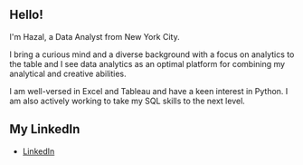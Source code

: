 ## Hello!

I'm Hazal, a Data Analyst from New York City.	

I bring a curious mind and a diverse background with a focus on analytics to the table and I see data analytics as an optimal platform for combining my analytical and creative abilities.

I am well-versed in Excel and Tableau and have a keen interest in Python. I am also actively working to take my SQL skills to the next level.

## My LinkedIn

- <a href="https://www.linkedin.com/in/hazalyildirimer/">LinkedIn</a>

<b>
